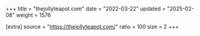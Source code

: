 +++
title = "thejollyteapot.com"
date = "2022-03-22"
updated = "2025-02-08"
weight = 1576

[extra]
source = "https://thejollyteapot.com/"
ratio = 100
size = 2
+++
